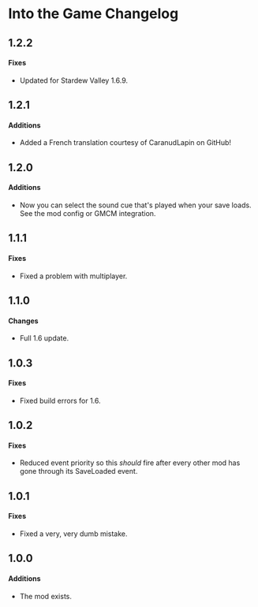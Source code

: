 ﻿# Into the Game Changelog

## 1.2.2
#### Fixes
* Updated for Stardew Valley 1.6.9.

## 1.2.1
#### Additions
* Added a French translation courtesy of CaranudLapin on GitHub!

## 1.2.0
#### Additions
* Now you can select the sound cue that's played when your save loads. See the mod config or GMCM integration.

## 1.1.1
#### Fixes
* Fixed a problem with multiplayer.

## 1.1.0
#### Changes
* Full 1.6 update.

## 1.0.3
#### Fixes
* Fixed build errors for 1.6.

## 1.0.2
#### Fixes
* Reduced event priority so this *should* fire after every other mod has gone through its SaveLoaded event.

## 1.0.1
#### Fixes
* Fixed a very, very dumb mistake.

## 1.0.0
#### Additions
* The mod exists.
